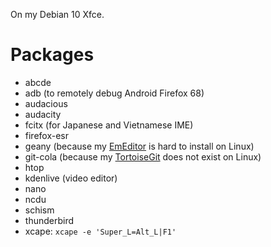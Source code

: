 On my Debian 10 Xfce.

Packages
========

- abcde
- adb (to remotely debug Android Firefox 68)
- audacious
- audacity
- fcitx (for Japanese and Vietnamese IME)
- firefox-esr
- geany (because my [EmEditor](//emeditor.com) is hard to install on Linux)
- git-cola (because my [TortoiseGit](//tortoisegit.org) does not exist on Linux)
- htop
- kdenlive (video editor)
- nano
- ncdu
- schism
- thunderbird
- xcape: `xcape -e 'Super_L=Alt_L|F1'`
